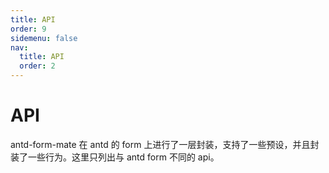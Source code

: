 ```yaml
---
title: API
order: 9
sidemenu: false
nav:
  title: API
  order: 2
---
```


# API

antd-form-mate 在 antd 的 form 上进行了一层封装，支持了一些预设，并且封装了一些行为。这里只列出与 antd form 不同的 api。